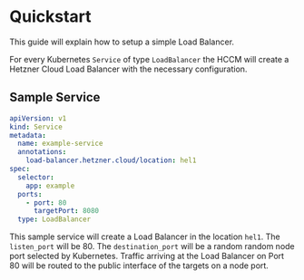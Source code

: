 # Quickstart

This guide will explain how to setup a simple Load Balancer.

For every Kubernetes `Service` of type `LoadBalancer` the HCCM will create a Hetzner Cloud Load Balancer with the necessary configuration.

## Sample Service

```yaml
apiVersion: v1
kind: Service
metadata:
  name: example-service
  annotations:
    load-balancer.hetzner.cloud/location: hel1
spec:
  selector:
    app: example
  ports:
    - port: 80
      targetPort: 8080
  type: LoadBalancer
```

This sample service will create a Load Balancer in the location `hel1`. The `listen_port` will be 80. The `destination_port` will be a random random node port selected by Kubernetes. Traffic arriving at the Load Balancer on Port 80 will be routed to the public interface of the targets on a node port.
